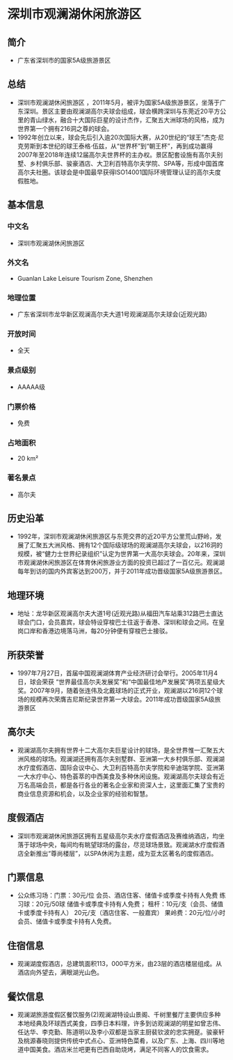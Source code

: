 # 深圳市观澜湖休闲旅游区
## 简介
- 广东省深圳市的国家5A级旅游景区
## 总结
- 深圳市观澜湖休闲旅游区 ，2011年5月，被评为国家5A级旅游景区，坐落于广东深圳。景区主要由观澜湖高尔夫球会组成，球会横跨深圳与东莞近20平方公里的青山绿水，融合十大国际巨星的设计杰作，汇聚五大洲球场的风格，成为世界第一个拥有216洞之尊的球会。
- 1992年创立以来，球会先后引入逾20次国际大赛，从20世纪的“球王”杰克·尼克劳斯到本世纪的球王泰格·伍兹，从“世界杯”到“朝王杯”，再到成功赢得2007年至2018年连续12届高尔夫世界杯的主办权。景区配套设施有高尔夫别墅、乡村俱乐部、骏豪酒店、大卫利百特高尔夫学院、SPA等，形成中国首席高尔夫社圈。该球会是中国最早获得ISO14001国际环境管理认证的高尔夫度假胜地。
## 基本信息
### 中文名
- 深圳市观澜湖休闲旅游区
### 外文名
- Guanlan Lake Leisure Tourism Zone, Shenzhen
### 地理位置
- 广东省深圳市龙华新区观澜高尔夫大道1号观澜湖高尔夫球会(近观光路)
### 开放时间
- 全天
### 景点级别
- AAAAA级
### 门票价格
- 免费
### 占地面积
- 20 km²
### 著名景点
- 高尔夫
## 历史沿革
- 1992年，深圳市观澜湖休闲旅游区与东莞交界的近20平方公里荒山野岭，发展了汇聚五大洲风格、拥有12个国际级球场的观澜湖高尔夫球会，以216洞的规模，被“健力士世界纪录组织”认定为世界第一大高尔夫球会。20年来，深圳市观澜湖休闲旅游区在体育休闲旅游业方面的投资已超过了一百亿元。观澜湖每年到访的国内外宾客达到200万，并于2011年成功晋级国家5A级旅游景区。
## 地理环境
- 地址：龙华新区观澜高尔夫大道1号(近观光路)从福田汽车站乘312路巴士直达球会门口，会员嘉宾，球会特设穿梭巴士往返于香港、深圳和球会之间。在皇岗口岸和香港边境落马洲，每20分钟便有穿梭巴士接驳。
## 所获荣誉
- 1997年7月27日，首届中国观澜湖体育产业经济研讨会举行。2005年11月4日，球会荣获 “世界最佳高尔夫发展奖”和“中国最佳地产发展奖”两项五星级大奖。2007年9月，随着张连伟及北戴球场的正式开业，观澜湖以216洞12个球场的规模再次荣膺吉尼斯纪录世界第一大球会。2011年成功晋级国家5A级旅游景区
## 高尔夫
- 观澜湖高尔夫拥有世界十二大高尔夫巨星设计的球场，是全世界惟一汇聚五大洲风格的球场。观澜湖还拥有高尔夫别墅群、亚洲第一大乡村俱乐部、观澜湖水疗度假酒店、国际会议中心、大卫利百特高尔夫学院和辛迪瑞学院、亚洲第一大水疗中心、特色荟萃的中西美食及多种休闲设施。观澜湖高尔夫球会有近万名高端会员，都是各行各业的著名企业家和资深人士，这里面汇集了宝贵的商业信息资源和机会，以及企业家的经验和智慧。
## 度假酒店
- 深圳市观澜湖休闲旅游区拥有五星级高尔夫水疗度假酒店及赛维纳酒店，均坐落于球场中央，每间均有眺望球场的露台，尽览球场景致。观澜湖水疗度假酒店全新推出“尊尚楼层”，以SPA休闲为主题，成为亚太区著名的度假酒店。
## 门票信息
- 公众练习场：门票：30元/位 会员、酒店住客、储值卡或季度卡持有人免费 练习球：20元/50球 储值卡或季度卡持有人免费； 租杆：10元/支（会员、储值卡或季度卡持有人） 20元/支（酒店住客、一般嘉宾） 果岭费：20元/位/小时 会员、储值卡或季度卡持有人免费。
## 住宿信息
- 观澜湖度假酒店，总建筑面积113，000平方米，由23层的酒店楼层组成。从酒店向外望去，满眼湖光山色。
## 餐饮信息
- 观澜湖旅游度假区餐饮服务(2)观澜湖特设山景阁、千树里餐厅主要供应多种本地经典及环球西式美食，四季日本料理，许多到访观澜湖的明星如曾志伟、任达华、李克勤、陈道明以及李小双都是当家主厨裴钦波的忠实拥趸。骏豪轩及桃源春晓则提供传统中式点心、亚洲特色菜肴，以及广东、上海、四川等地道中国美食。酒店米兰吧更有巴西自助烧烤，满足不同客人的饮食需求。